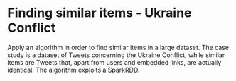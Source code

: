 # Finding similar items - Ukraine Conflict

Apply an algorithm in order to find similar items in a large dataset. The case study is a dataset of Tweets concerning the Ukraine Conflict, while similar items are Tweets that, apart from users and embedded links, are actually identical. The algorithm exploits a SparkRDD.
